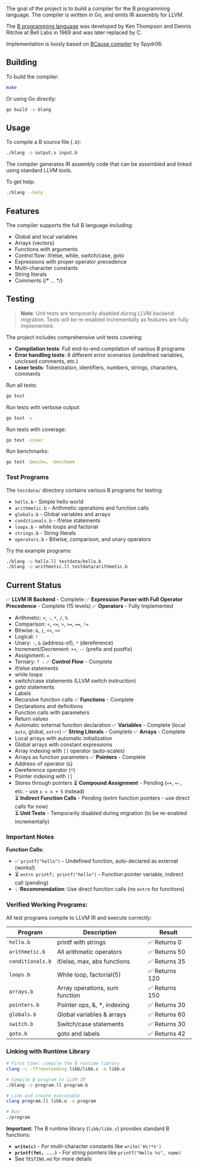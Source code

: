 The goal of the project is to build a compiler for the B programming language.
The compiler is written in Go, and emits IR assembly for LLVM.

The [B programming language](https://en.wikipedia.org/wiki/B_(programming_language))
was developed by Ken Thompson and Dennis Ritchie at Bell Labs in 1969 and was later replaced by C.

Implementation is loosly based on [BCause compiler](https://github.com/Spydr06/BCause) by Spydr06.

## Building

To build the compiler:
```bash
make
```

Or using Go directly:
```bash
go build -o blang
```

## Usage

To compile a B source file (`.b`):
```bash
./blang -o output.s input.b
```

The compiler generates IR assembly code that can be assembled and linked using standard LLVM tools.

To get help:
```bash
./blang --help
```

## Features

The compiler supports the full B language including:
- Global and local variables
- Arrays (vectors)
- Functions with arguments
- Control flow: if/else, while, switch/case, goto
- Expressions with proper operator precedence
- Multi-character constants
- String literals
- Comments (/* ... */)

## Testing

> **Note**: Unit tests are temporarily disabled during LLVM backend migration. Tests will be re-enabled incrementally as features are fully implemented.

The project includes comprehensive unit tests covering:
- **Compilation tests**: Full end-to-end compilation of various B programs
- **Error handling tests**: 8 different error scenarios (undefined variables, unclosed comments, etc.)
- **Lexer tests**: Tokenization, identifiers, numbers, strings, characters, comments

Run all tests:
```bash
go test
```

Run tests with verbose output:
```bash
go test -v
```

Run tests with coverage:
```bash
go test -cover
```

Run benchmarks:
```bash
go test -bench=. -benchmem
```

### Test Programs

The `testdata/` directory contains various B programs for testing:
- `hello.b` - Simple hello world
- `arithmetic.b` - Arithmetic operations and function calls
- `globals.b` - Global variables and arrays
- `conditionals.b` - if/else statements
- `loops.b` - while loops and factorial
- `strings.b` - String literals
- `operators.b` - Bitwise, comparison, and unary operators

Try the example programs:
```bash
./blang -o hello.ll testdata/hello.b
./blang -o arithmetic.ll testdata/arithmetic.b
```

## Current Status

✅ **LLVM IR Backend** - Complete
✅ **Expression Parser with Full Operator Precedence** - Complete (15 levels)
✅ **Operators** - Fully Implemented
  - Arithmetic: `+`, `-`, `*`, `/`, `%`
  - Comparison: `<`, `<=`, `>`, `>=`, `==`, `!=`
  - Bitwise: `&`, `|`, `<<`, `>>`
  - Logical: `!`
  - Unary: `-`, `&` (address-of), `*` (dereference)
  - Increment/Decrement: `++`, `--` (prefix and postfix)
  - Assignment: `=`
  - Ternary: `? :`
✅ **Control Flow** - Complete
  - if/else statements
  - while loops
  - switch/case statements (LLVM switch instruction)
  - goto statements
  - Labels
  - Recursive function calls
✅ **Functions** - Complete
  - Declarations and definitions
  - Function calls with parameters
  - Return values
  - Automatic external function declaration
✅ **Variables** - Complete (local `auto`, global, `extrn`)
✅ **String Literals** - Complete
✅ **Arrays** - Complete
  - Local arrays with automatic initialization
  - Global arrays with constant expressions
  - Array indexing with `[]` operator (auto-scales)
  - Arrays as function parameters
✅ **Pointers** - Complete
  - Address-of operator (`&`)
  - Dereference operator (`*`)
  - Pointer indexing with `[]`
  - Stores through pointers
⏳ **Compound Assignment** - Pending (`=+`, `=-`, etc. - use `x = x + 5` instead)  
⏳ **Indirect Function Calls** - Pending (extrn function pointers - use direct calls for now)  
⏳ **Unit Tests** - Temporarily disabled during migration (to be re-enabled incrementally)

### Important Notes

**Function Calls:**
- ✅ `printf("hello")` - Undefined function, auto-declared as external (works!)
- ⏳ `extrn printf; printf("hello")` - Function pointer variable, indirect call (pending)
- 💡 **Recommendation**: Use direct function calls (no `extrn` for functions)

### Verified Working Programs:

All test programs compile to LLVM IR and execute correctly:

| Program | Description | Result |
|---------|-------------|--------|
| `hello.b` | printf with strings | ✅ Returns 0 |
| `arithmetic.b` | All arithmetic operators | ✅ Returns 50 |
| `conditionals.b` | if/else, max, abs functions | ✅ Returns 35 |
| `loops.b` | While loop, factorial(5) | ✅ Returns 120 |
| `arrays.b` | Array operations, sum function | ✅ Returns 150 |
| `pointers.b` | Pointer ops, &, *, indexing | ✅ Returns 30 |
| `globals.b` | Global variables & arrays | ✅ Returns 60 |
| `switch.b` | Switch/case statements | ✅ Returns 30 |
| `goto.b` | goto and labels | ✅ Returns 42 |

### Linking with Runtime Library

```bash
# First time: compile the B runtime library
clang -c -ffreestanding libb/libb.c -o libb.o

# Compile B program to LLVM IR
./blang -o program.ll program.b

# Link and create executable  
clang program.ll libb.o -o program

# Run
./program
```

**Important**: The B runtime library (`libb/libb.c`) provides standard B functions:
- **`write(c)`** - For multi-character constants like `write('Hi!*n')`
- **`printf(fmt, ...)`** - For string pointers like `printf("Hello %s", name)`
- See `TESTING.md` for more details

